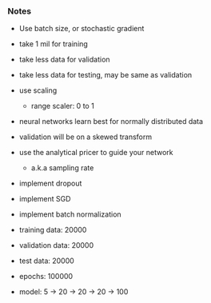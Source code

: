 ### Notes

- Use batch size, or stochastic gradient

- take 1 mil for training

- take less data for validation

- take less data for testing, may be same as validation

- use scaling
  - range scaler: 0 to 1

- neural networks learn best for normally distributed data

- validation will be on a skewed transform

- use the analytical pricer to guide your network
    - a.k.a sampling rate

- implement dropout
- implement SGD
- implement batch normalization
- training data: 20000
- validation data: 20000
- test data: 20000
- epochs: 100000
- model: 5 -> 20 -> 20 -> 20 -> 100
